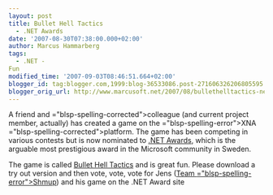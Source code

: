 ```yaml
---
layout: post
title: Bullet Hell Tactics
  - .NET Awards
date: '2007-08-30T07:38:00.000+02:00'
author: Marcus Hammarberg
tags:
  - .NET -
Fun
modified_time: '2007-09-03T08:46:51.664+02:00'
blogger_id: tag:blogger.com,1999:blog-36533086.post-271606326206805595
blogger_orig_url: http://www.marcusoft.net/2007/08/bullethelltactics-net-awards.html
---
```


A
friend and <span>="blsp-spelling-corrected">colleague</span> (and current project
member, actually) has created a game on the <span>="blsp-spelling-error">XNA</span> <span>="blsp-spelling-corrected">platform</span>. The game has been
competing in various contests but is now nominated to [.NET
Awards](http://www.lidberg.se/awards/award.html), which is the arguable
most prestigious award in the Microsoft community in Sweden.

The game is called [Bullet Hell Tactics](http://shmup.blogspot.com/) and
is great fun. Please download a try out version and then vote, vote,
vote for Jens ([Team <span>="blsp-spelling-error">Shmup</span>](http://shmup.blogspot.com/))
and his game on the .NET Award site
